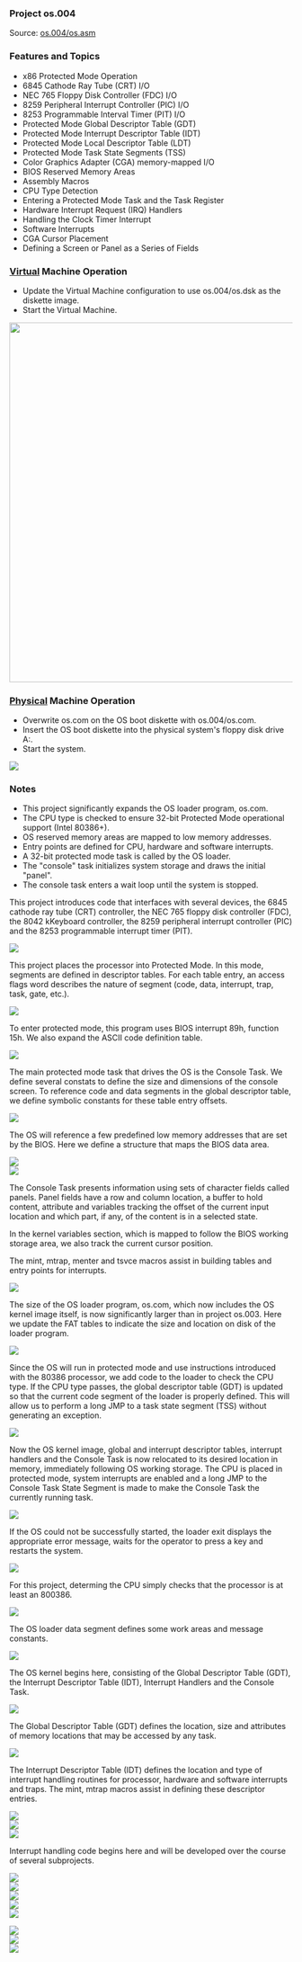 ### Project os.004
Source: [os.004/os.asm](../os.004/os.asm)

### Features and Topics
- x86 Protected Mode Operation
- 6845 Cathode Ray Tube (CRT) I/O
- NEC 765 Floppy Disk Controller (FDC) I/O
- 8259 Peripheral Interrupt Controller (PIC) I/O
- 8253 Programmable Interval Timer (PIT) I/O
- Protected Mode Global Descriptor Table (GDT)
- Protected Mode Interrupt Descriptor Table (IDT)
- Protected Mode Local Descriptor Table (LDT)
- Protected Mode Task State Segments (TSS)
- Color Graphics Adapter (CGA) memory-mapped I/O
- BIOS Reserved Memory Areas
- Assembly Macros
- CPU Type Detection
- Entering a Protected Mode Task and the Task Register
- Hardware Interrupt Request (IRQ) Handlers
- Handling the Clock Timer Interrupt
- Software Interrupts
- CGA Cursor Placement
- Defining a Screen or Panel as a Series of Fields

### [Virtual](VIRTUAL.md) Machine Operation
- Update the Virtual Machine configuration to use os.004/os.dsk as the diskette image.
- Start the Virtual Machine.

<img src="../images/os004_VirtualBox_001.PNG" width="640"/>

### [Physical](PHYSICAL.md) Machine Operation
- Overwrite os.com on the OS boot diskette with os.004/os.com.
- Insert the OS boot diskette into the physical system's floppy disk drive A:.
- Start the system.

<img src="../images/os004_Boot_001.jpg"/>

### Notes

- This project significantly expands the OS loader program, <span>os.com</span>.
- The CPU type is checked to ensure 32-bit Protected Mode operational support (Intel 80386+).
- OS reserved memory areas are mapped to low memory addresses.
- Entry points are defined for CPU, hardware and software interrupts.
- A 32-bit protected mode task is called by the OS loader.
- The "console" task initializes system storage and draws the initial "panel".
- The console task enters a wait loop until the system is stopped.

This project introduces code that interfaces with several devices, the 6845 cathode ray tube (CRT) controller, the NEC 765 floppy disk controller (FDC), the 8042 kKeyboard controller, the 8259 peripheral interrupt controller (PIC) and the 8253 programmable interrupt timer (PIT).

<img src="../images/os004_listing_161.PNG"/>

This project places the processor into Protected Mode. In this mode, segments are defined in descriptor tables. For each table entry, an access flags word describes the nature of segment (code, data, interrupt, trap, task, gate, etc.).

<img src="../images/os004_listing_213.PNG"/>

To enter protected mode, this program uses BIOS interrupt 89h, function 15h. We also expand the ASCII code definition table.

<img src="../images/os004_listing_257.PNG"/>

The main protected mode task that drives the OS is the Console Task. We define several constats to define the size and dimensions of the console screen. To reference code and data segments in the global descriptor table, we define symbolic constants for these table entry offsets. 

<img src="../images/os004_listing_309.PNG"/>

The OS will reference a few predefined low memory addresses that are set by the BIOS. Here we define a structure that maps the BIOS data area.

<img src="../images/os004_listing_337.PNG"/><br>
<img src="../images/os004_listing_394.PNG"/>

The Console Task presents information using sets of character fields called panels. Panel fields have a row and column location, a buffer to hold content, attribute and variables tracking the offset of the current input location and which part, if any, of the content is in a selected state.

In the kernel variables section, which is mapped to follow the BIOS working storage area, we also track the current cursor position.

The mint, mtrap, menter and tsvce macros assist in building tables and entry points for interrupts.

<img src="../images/os004_listing_452.PNG"/>

The size of the OS loader program, <span>os.com</span>, which now includes the OS kernel image itself, is now significantly larger than in project os.003. Here we update the FAT tables to indicate the size and location on disk of the loader program.

<img src="../images/os004_listing_1050.PNG"/>

Since the OS will run in protected mode and use instructions introduced with the 80386 processor, we add code to the loader to check the CPU type. If the CPU type passes, the global descriptor table (GDT) is updated so that the current code segment of the loader is properly defined. This will allow us to perform a long JMP to a task state segment (TSS) without generating an exception.

<img src="../images/os004_listing_1138.PNG"/>

Now the OS kernel image, global and interrupt descriptor tables, interrupt handlers and the Console Task is now relocated to its desired location in memory, immediately following OS working storage. The CPU is placed in protected mode, system interrupts are enabled and a long JMP to the Console Task State Segment is made to make the Console Task the currently running task.

<img src="../images/os004_listing_1187.PNG"/>

If the OS could not be successfully started, the loader exit displays the appropriate error message, waits for the operator to press a key and restarts the system.

<img src="../images/os004_listing_1226.PNG"/>

For this project, determing the CPU simply checks that the processor is at least an 800386.

<img src="../images/os004_listing_1260.PNG"/>

The OS loader data segment defines some work areas and message constants.

<img src="../images/os004_listing_1320.PNG"/>

The OS kernel begins here, consisting of the Global Descriptor Table (GDT), the Interrupt Descriptor Table (IDT), Interrupt Handlers and the Console Task.

<img src="../images/os004_listing_1340.PNG"/>

The Global Descriptor Table (GDT) defines the location, size and attributes of memory locations that may be accessed by any task.

<img src="../images/os004_listing_1396.PNG"/>

The Interrupt Descriptor Table (IDT) defines the location and type of interrupt handling routines for processor, hardware and software interrupts and traps. The mint, mtrap macros assist in defining these descriptor entries.

<img src="../images/os004_listing_1412.PNG"/><br>
<img src="../images/os004_listing_1446.PNG"/><br>
<img src="../images/os004_listing_1465.PNG"/>

Interrupt handling code begins here and will be developed over the course of several subprojects.

<img src="../images/os004_listing_1485.PNG"/><br>
<img src="../images/os004_listing_1537.PNG"/><br>
<img src="../images/os004_listing_1586.PNG"/><br>
<img src="../images/os004_listing_1635.PNG"/><br>
<img src="../images/os004_listing_1684.PNG"/>

<img src="../images/os004_listing_1733.PNG"/><br>
<img src="../images/os004_listing_1751.PNG"/><br>
<img src="../images/os004_listing_1793.PNG"/>





